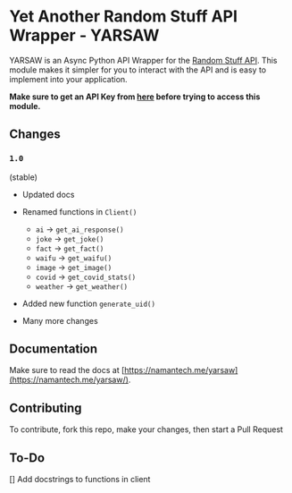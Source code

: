 # Yet Another Random Stuff API Wrapper - YARSAW

YARSAW is an Async Python API Wrapper for the [Random Stuff API](https://api-info.pgamerx.com). This module makes it simpler for you to interact with the API and is easy to implement into your application.

**Make sure to get an API Key from [here](https://api-info.pgamerx.com/register.html) before trying to access this module.**

## Changes

### `1.0`

(stable)
- Updated docs
- Renamed functions in `Client()`
    - `ai` -> `get_ai_response()`
    - `joke` -> `get_joke()`
    - `fact` -> `get_fact()`
    - `waifu` -> `get_waifu()`
    - `image` -> `get_image()`
    - `covid` -> `get_covid_stats()`
    - `weather` -> `get_weather()`

- Added new function `generate_uid()`
- Many more changes


## Documentation

Make sure to read the docs at [https://namantech.me/yarsaw](https://namantech.me/yarsaw/).

## Contributing 
To contribute, fork this repo, make your changes, then start a Pull Request

## To-Do

[] Add docstrings to functions in client
